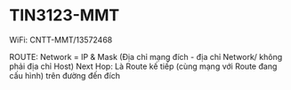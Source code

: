# TIN3123-MMT

WiFi: CNTT-MMT/13572468


ROUTE:
Network = IP & Mask (Địa chỉ mạng đích - địa chỉ Network/ không phải địa chỉ Host)
Next Hop: Là Route kế tiếp (cùng mạng với Route đang cấu hình) trên đường đến đích 
